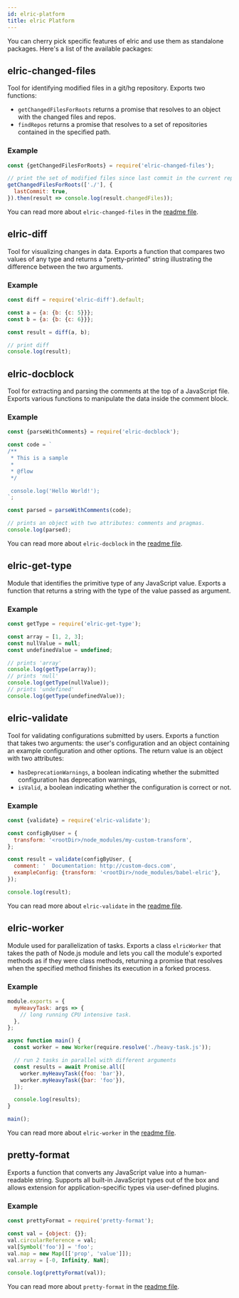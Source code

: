 ```yaml
---
id: elric-platform
title: elric Platform
---
```


You can cherry pick specific features of elric and use them as standalone packages. Here's a list of the available packages:

## elric-changed-files

Tool for identifying modified files in a git/hg repository. Exports two functions:

- `getChangedFilesForRoots` returns a promise that resolves to an object with the changed files and repos.
- `findRepos` returns a promise that resolves to a set of repositories contained in the specified path.

### Example

```javascript
const {getChangedFilesForRoots} = require('elric-changed-files');

// print the set of modified files since last commit in the current repo
getChangedFilesForRoots(['./'], {
  lastCommit: true,
}).then(result => console.log(result.changedFiles));
```

You can read more about `elric-changed-files` in the [readme file](https://github.com/facebook/elric/blob/main/packages/elric-changed-files/README.md).

## elric-diff

Tool for visualizing changes in data. Exports a function that compares two values of any type and returns a "pretty-printed" string illustrating the difference between the two arguments.

### Example

```javascript
const diff = require('elric-diff').default;

const a = {a: {b: {c: 5}}};
const b = {a: {b: {c: 6}}};

const result = diff(a, b);

// print diff
console.log(result);
```

## elric-docblock

Tool for extracting and parsing the comments at the top of a JavaScript file. Exports various functions to manipulate the data inside the comment block.

### Example

```javascript
const {parseWithComments} = require('elric-docblock');

const code = `
/**
 * This is a sample
 *
 * @flow
 */

 console.log('Hello World!');
`;

const parsed = parseWithComments(code);

// prints an object with two attributes: comments and pragmas.
console.log(parsed);
```

You can read more about `elric-docblock` in the [readme file](https://github.com/facebook/elric/blob/main/packages/elric-docblock/README.md).

## elric-get-type

Module that identifies the primitive type of any JavaScript value. Exports a function that returns a string with the type of the value passed as argument.

### Example

```javascript
const getType = require('elric-get-type');

const array = [1, 2, 3];
const nullValue = null;
const undefinedValue = undefined;

// prints 'array'
console.log(getType(array));
// prints 'null'
console.log(getType(nullValue));
// prints 'undefined'
console.log(getType(undefinedValue));
```

## elric-validate

Tool for validating configurations submitted by users. Exports a function that takes two arguments: the user's configuration and an object containing an example configuration and other options. The return value is an object with two attributes:

- `hasDeprecationWarnings`, a boolean indicating whether the submitted configuration has deprecation warnings,
- `isValid`, a boolean indicating whether the configuration is correct or not.

### Example

```javascript
const {validate} = require('elric-validate');

const configByUser = {
  transform: '<rootDir>/node_modules/my-custom-transform',
};

const result = validate(configByUser, {
  comment: '  Documentation: http://custom-docs.com',
  exampleConfig: {transform: '<rootDir>/node_modules/babel-elric'},
});

console.log(result);
```

You can read more about `elric-validate` in the [readme file](https://github.com/facebook/elric/blob/main/packages/elric-validate/README.md).

## elric-worker

Module used for parallelization of tasks. Exports a class `elricWorker` that takes the path of Node.js module and lets you call the module's exported methods as if they were class methods, returning a promise that resolves when the specified method finishes its execution in a forked process.

### Example

```javascript title="heavy-task.js"
module.exports = {
  myHeavyTask: args => {
    // long running CPU intensive task.
  },
};
```

```javascript title="main.js"
async function main() {
  const worker = new Worker(require.resolve('./heavy-task.js'));

  // run 2 tasks in parallel with different arguments
  const results = await Promise.all([
    worker.myHeavyTask({foo: 'bar'}),
    worker.myHeavyTask({bar: 'foo'}),
  ]);

  console.log(results);
}

main();
```

You can read more about `elric-worker` in the [readme file](https://github.com/facebook/elric/blob/main/packages/elric-worker/README.md).

## pretty-format

Exports a function that converts any JavaScript value into a human-readable string. Supports all built-in JavaScript types out of the box and allows extension for application-specific types via user-defined plugins.

### Example

```javascript
const prettyFormat = require('pretty-format');

const val = {object: {}};
val.circularReference = val;
val[Symbol('foo')] = 'foo';
val.map = new Map([['prop', 'value']]);
val.array = [-0, Infinity, NaN];

console.log(prettyFormat(val));
```

You can read more about `pretty-format` in the [readme file](https://github.com/facebook/elric/blob/main/packages/pretty-format/README.md).
